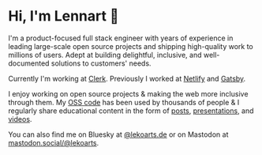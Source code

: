 # Hi, I'm Lennart 👋

I'm a product-focused full stack engineer with years of experience in leading large-scale open source projects and shipping high-quality work to millions of users. Adept at building delightful, inclusive, and well-documented solutions to customers' needs. 

Currently I'm working at [Clerk](https://clerk.com). Previously I worked at [Netlify](https://www.netlify.com) and [Gatsby](https://www.gatsbyjs.com/).

I enjoy working on open source projects & making the web more inclusive through them. My [OSS code](https://github.com/LekoArts?tab=repositories&type=source) has been used by thousands of people & I regularly share educational content in the form of [posts](https://www.lekoarts.de/writing), [presentations](https://www.lekoarts.de/appearances), and [videos](https://www.lekoarts.de/appearances).

You can also find me on Bluesky at [@lekoarts.de](https://bsky.app/profile/lekoarts.de) or on Mastodon at <a rel="me" href="https://mastodon.social/@lekoarts">mastodon.social/@lekoarts</a>.
